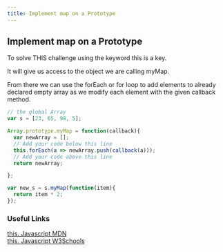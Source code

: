 ```yaml
---
title: Implement map on a Prototype
---
```


## Implement map on a Prototype

To solve THIS challenge using the keyword this is a key.

It will give us access to the object we are calling myMap.

From there we can use the forEach or for loop to add elements to already declared empty array as we modify each element with the given callback method.

```javascript
// the global Array
var s = [23, 65, 98, 5];

Array.prototype.myMap = function(callback){
  var newArray = [];
  // Add your code below this line
  this.forEach(a => newArray.push(callback(a)));
  // Add your code above this line
  return newArray;

};

var new_s = s.myMap(function(item){
  return item * 2;
});
```

### Useful Links
[this. Javascript MDN](https://developer.mozilla.org/en-US/docs/Web/JavaScript/Reference/Operators/this)<br/>
[this. Javascript W3Schools](https://www.w3schools.com/js/js_this.asp)
